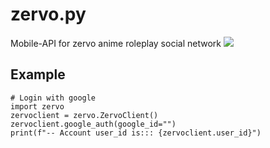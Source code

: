 # zervo.py
Mobile-API for zervo anime roleplay social network
![](https://camo.githubusercontent.com/55363398856946d1ceb8fb881b217a5b2dc67b22cc7fa756b37771750d832684/68747470733a2f2f706c61792d6c682e676f6f676c6575736572636f6e74656e742e636f6d2f7046437a676b4a714d5a6562522d306c33645141433831644c6655434f6a385879305839373338324c4d41446b7267716776467a614c44736a496279633536645851)

## Example
```python3
# Login with google
import zervo
zervoclient = zervo.ZervoClient()
zervoclient.google_auth(google_id="")
print(f"-- Account user_id is::: {zervoclient.user_id}")
```
